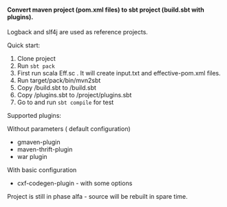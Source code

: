 #### Convert maven project (pom.xml files) to sbt project (build.sbt with plugins).


Logback and slf4j are used as reference projects.

Quick start:

1. Clone project
1. Run  `sbt pack`
1. First run scala Eff.sc <mavenProject>. It will create input.txt and effective-pom.xml files.
1. Run target/pack/bin/mvn2sbt <mavenProject> <outputDir>
1. Copy <outputDir>/build.sbt to <mavenProject>/build.sbt
1. Copy <outputDir>/plugins.sbt to <mavenProject>/project/plugins.sbt
1. Go to <mavenProject> and run `sbt compile` for test

Supported plugins:

Without parameters ( default configuration)

 * gmaven-plugin
 * maven-thrift-plugin
 * war plugin
 
With basic configuration
 
 * cxf-codegen-plugin - with some options


Project is still in phase alfa - source will be rebuilt in spare time.
